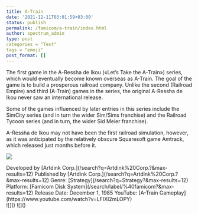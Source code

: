 ```yaml
---
title: A-Train
date: '2021-12-11T03:01:59+03:00'
status: publish
permalink: /famicom/a-train/index.html
author: spectrum_admin
type: post
categories = "Test"
tags = "emoji"
post_format: []
---
```

The first game in the A-Ressha de Ikou («Let’s Take the A-Train») series, which would eventually become known overseas as A-Train. The goal of the game is to build a prosperous railroad company. Unlike the second (Railroad Empire) and third (A-Train) games in the series, the original A-Ressha de Ikou never saw an international release.

Some of the games influenced by later entries in this series include the SimCity series (and in turn the wider Sim/Sims franchise) and the Railroad Tycoon series (and in turn, the wider Sid Meier franchise).

A-Ressha de Ikou may not have been the first railroad simulation, however, as it was anticipated by the relatively obscure Squaresoft game Amtrack, which released just months before it.

![](https://wsrv.nl/?url=https://images.launchbox-app.com/d7b12c90-d6d1-4a19-9e8c-0a2c4d1696c5.png&output=webp&maxage=1d)

<div class="game-info">Developed by [Artdink Corp.](/search?q=Artdink%20Corp.?&max-results=12)  
Published by [Artdink Corp.](/search?q=Artdink%20Corp.?&max-results=12)  
Genre: [Strategy](/search?q=Strategy?&max-results=12)  
Platform: [Famicom Disk System](/search/label/%40famicom?&amp;max-results=12)  
Release Date: December 1, 1985  
YouTube: [A-Train Gameplay](https://www.youtube.com/watch?v=LFlXl2mLOPY)</div><div class="game-media">![]() ![]()</div>
